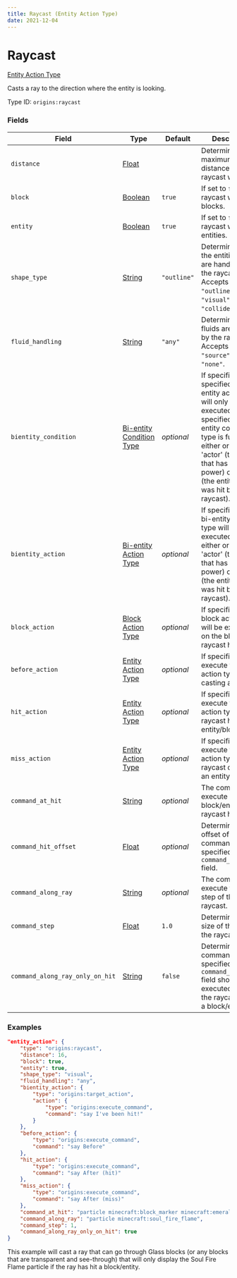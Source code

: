 ```yaml
---
title: Raycast (Entity Action Type)
date: 2021-12-04
---
```


# Raycast

[Entity Action Type](../entity_action_types.md)

Casts a ray to the direction where the entity is looking.

Type ID: `origins:raycast`


### Fields

Field | Type | Default | Description
------|------|---------|------------
`distance` | [Float](../data_types/float.md) | | Determines the maximum distance the raycast will travel.
`block` | [Boolean](../data_types/boolean.md) | `true` | If set to `false`, the raycast will ignore blocks.
`entity` | [Boolean](../data_types/boolean.md) | `true` | If set to `false`, the raycast will ignore entities.
`shape_type` | [String](../data_types/string.md) | `"outline"` | Determines how the entities/blocks are handled by the raycast. Accepts `"outline"`, `"visual"` or `"collider"`.
`fluid_handling` | [String](../data_types/string.md) | `"any"` | Determines how fluids are handled by the raycast. Accepts `"any"`, `"source"` or `"none"`.
`bientity_condition` | [Bi-entity Condition Type](../bientity_condition_types.md) | _optional_ | If specified, the specified bi-entity action type will only be executed if the specified bi-entity condition type is fulfilled by either or both the 'actor' (the entity that has the power) or 'target' (the entity that was hit by the raycast).
`bientity_action` | [Bi-entity Action Type](../bientity_action_types.md) | _optional_ | If specified, this bi-entity action type will be executed on either or both the 'actor' (the entity that has the power) or 'target' (the entity that was hit by the raycast).
`block_action` | [Block Action Type](../block_action_types.md) | _optional_ | If specified, this block action type will be executed on the block the raycast has hit.
`before_action` | [Entity Action Type](../entity_action_types.md) | _optional_ | If specified, execute this entity action type *before* casting a ray.
`hit_action` | [Entity Action Type](../entity_action_types.md) | _optional_ | If specified, execute this entity action type if the raycast has hit an entity/block.
`miss_action` | [Entity Action Type](../entity_action_types.md) | _optional_ | If specified, execute this entity action type if the raycast did not hit an entity/block.
`command_at_hit` | [String](../data_types/string.md) | _optional_ | The command to execute upon the block/entity the raycast has hit.
`command_hit_offset` | [Float](../data_types/float.md) | _optional_ | Determines the offset of the command specified in the `command_at_hit` field.
`command_along_ray` | [String](../data_types/string.md) | _optional_ | The command to execute for each step of the raycast.
`command_step` | [Float](../data_types/float.md) | `1.0` | Determines the size of the step of the raycast.
`command_along_ray_only_on_hit` | [String](../data_types/string.md) | `false` | Determines if the command specified in the `command_along_ray` field should be executed only if the raycast has hit a block/entity.


### Examples

```json
"entity_action": {
    "type": "origins:raycast",
    "distance": 16,
    "block": true,
    "entity": true,
    "shape_type": "visual",
    "fluid_handling": "any",
    "bientity_action": {
        "type": "origins:target_action",
        "action": {
            "type": "origins:execute_command",
            "command": "say I've been hit!"
        }
    },
    "before_action": {
        "type": "origins:execute_command",
        "command": "say Before"
    },
    "hit_action": {
        "type": "origins:execute_command",
        "command": "say After (hit)"
    },
    "miss_action": {
        "type": "origins:execute_command",
        "command": "say After (miss)"
    },
    "command_at_hit": "particle minecraft:block_marker minecraft:emerald_block ~ ~ ~ 0 0 0 0.0 1 normal @a",
    "command_along_ray": "particle minecraft:soul_fire_flame",
    "command_step": 1,
    "command_along_ray_only_on_hit": true
}
```

This example will cast a ray that can go through Glass blocks (or any blocks that are transparent and see-through) that will only display the Soul Fire Flame particle if the ray has hit a block/entity.
